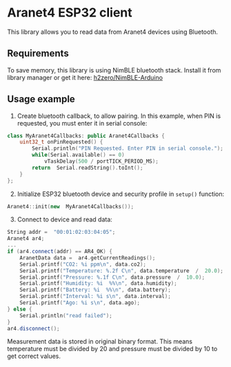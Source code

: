 
# Aranet4 ESP32 client
This library allows you to read data from Aranet4 devices using Bluetooth.

## Requirements
To save memory, this library is using NimBLE bluetooth stack. Install it from library manager or get it here: [h2zero/NimBLE-Arduino](https://github.com/h2zero/NimBLE-Arduino)

## Usage example
1. Create bluetooth callback, to allow pairing. In this example, when PIN is requested, you must enter it in serial console:
```cpp
class MyAranet4Callbacks: public Aranet4Callbacks {
    uint32_t onPinRequested() {
        Serial.println("PIN Requested. Enter PIN in serial console.");
        while(Serial.available() == 0)
            vTaskDelay(500 / portTICK_PERIOD_MS);
        return  Serial.readString().toInt();
    }
};
```
2. Initialize ESP32 bluetooth device and security profile in `setup()` function:
```cpp
Aranet4::init(new  MyAranet4Callbacks());
```
3. Connect to device and read data:
```cpp
String addr =  "00:01:02:03:04:05";
Aranet4 ar4;
...
if (ar4.connect(addr) == AR4_OK) {
    AranetData data =  ar4.getCurrentReadings();
	Serial.printf("CO2: %i ppm\n", data.co2);
	Serial.printf("Temperature: %.2f C\n", data.temperature  /  20.0);
	Serial.printf("Pressure: %.1f C\n", data.pressure  /  10.0);
	Serial.printf("Humidity: %i  %%\n", data.humidity);
	Serial.printf("Battery: %i  %%\n", data.battery);
	Serial.printf("Interval: %i s\n", data.interval);
	Serial.printf("Ago: %i s\n", data.ago);
} else {
    Serial.println("read failed");
}
ar4.disconnect();
```

Measurement data is stored in original binary format. This means temperature must be divided by 20 and pressure must be divided by 10 to get correct values.
